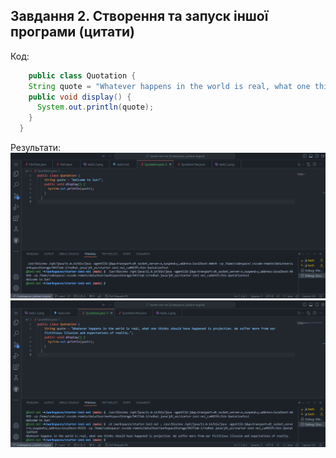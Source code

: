 ## Завдання 2. Створення та запуск іншої програми (цитати)
Код:
```java
    public class Quotation {
    String quote = "Whatever happens in the world is real, what one thinks should have happened is projection. We suffer more from our fictitious illusion and expectations of reality.";
    public void display() {
      System.out.println(quote);
    }
  }

```

Результати:
![Alt text](img/task2.1.png "First test")
![Alt text](img/task2.2.png "Second test")